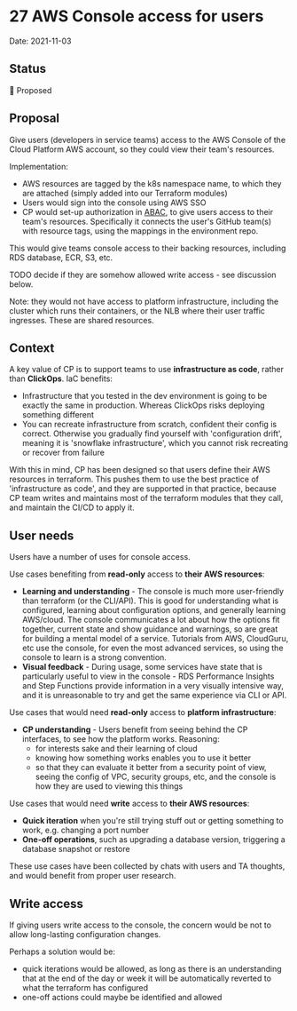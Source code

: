 # 27 AWS Console access for users

Date: 2021-11-03

## Status

🤔 Proposed

## Proposal

Give users (developers in service teams) access to the AWS Console of the Cloud Platform AWS account, so they could view their team's resources.

Implementation:

* AWS resources are tagged by the k8s namespace name, to which they are attached (simply added into our Terraform modules)
* Users would sign into the console using AWS SSO
* CP would set-up authorization in [ABAC](https://docs.aws.amazon.com/singlesignon/latest/userguide/abac-checklist.html), to give users access to their team's resources. Specifically it connects the user's GitHub team(s) with resource tags, using the mappings in the environment repo.

This would give teams console access to their backing resources, including RDS database, ECR, S3, etc.

TODO decide if they are somehow allowed write access - see discussion below.

Note: they would not have access to platform infrastructure, including the cluster which runs their containers, or the NLB where their user traffic ingresses. These are shared resources.

## Context

A key value of CP is to support teams to use **infrastructure as code**, rather than **ClickOps**.
IaC benefits:

* Infrastructure that you tested in the dev environment is going to be exactly the same in production. Whereas ClickOps risks deploying something different
* You can recreate infrastructure from scratch, confident their config is correct. Otherwise you gradually find yourself with 'configuration drift', meaning it is 'snowflake infrastructure', which you cannot risk recreating or recover from failure

With this in mind, CP has been designed so that users define their AWS resources in terraform. This pushes them to use the best practice of 'infrastructure as code', and they are supported in that practice, because CP team writes and maintains most of the terraform modules that they call, and maintain the CI/CD to apply it.

## User needs

Users have a number of uses for console access.

Use cases benefiting from **read-only** access to **their AWS resources**:

* **Learning and understanding** - The console is much more user-friendly than terraform (or the CLI/API). This is good for understanding what is configured, learning about configuration options, and generally learning AWS/cloud. The console communicates a lot about how the options fit together, current state and show  guidance and warnings, so are great for building a mental model of a service. Tutorials from AWS, CloudGuru, etc use the console, for even the most advanced services, so using the console to learn is a strong convention.
* **Visual feedback** - During usage, some services have state that is particularly useful to view in the console - RDS Performance Insights and Step Functions provide information in a very visually intensive way, and it is unreasonable to try and get the same experience via CLI or API.

Use cases that would need **read-only** access to **platform infrastructure**:

* **CP understanding** - Users benefit from seeing behind the CP interfaces, to see how the platform works. Reasoning:
    * for interests sake and their learning of cloud
    * knowing how something works enables you to use it better
    * so that they can evaluate it better from a security point of view, seeing the config of VPC, security groups, etc, and the console is how they are used to viewing this things

Use cases that would need **write** access to **their AWS resources**:

* **Quick iteration** when you're still trying stuff out or getting something to work, e.g. changing a port number
* **One-off operations**, such as upgrading a database version, triggering a database snapshot or restore

These use cases have been collected by chats with users and TA thoughts, and would benefit from proper user research.

## Write access

If giving users write access to the console, the concern would be not to allow long-lasting configuration changes.

Perhaps a solution would be:

* quick iterations would be allowed, as long as there is an understanding that at the end of the day or week it will be automatically reverted to what the terraform has configured
* one-off actions could maybe be identified and allowed
